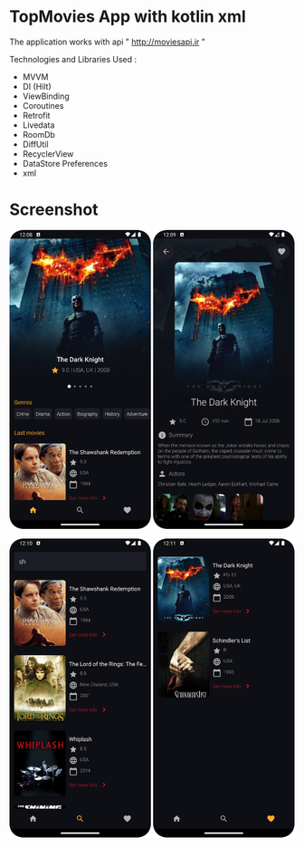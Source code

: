 # TopMovies App with kotlin **xml**

The application works with api  " http://moviesapi.ir "

Technologies and Libraries Used :

* MVVM
* DI (Hilt)
* ViewBinding
* Coroutines
* Retrofit
* Livedata
* RoomDb
* DiffUtil
* RecyclerView
* DataStore Preferences
* xml

# Screenshot

<img src="images/topmovies1.png" width="250"/>        <img src="images/topmovies2.png" width="250"/>

<img src="images/topmovies3.png" width="250"/>        <img src="images/topmovies4.png" width="250"/>
